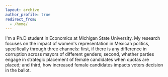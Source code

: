 ```yaml
---
layout: archive
author_profile: true
redirect_from: 
  - /home/
---
```


I'm a Ph.D student in Economics at Michigan State University. My research focuses on the impact of women's representation in Mexican politics, specifically through three channels: first, if there is any difference in corruption across mayors of different genders; second, whether parties engage in strategic placement of female candidates when quotas are placed; and third, how increased female candidates impacts voters decision in the ballot. 